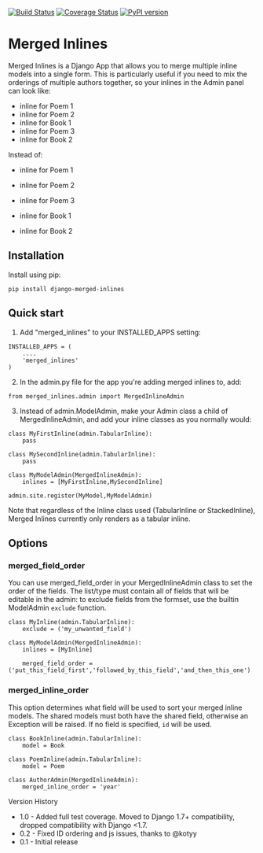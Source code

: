 [![Build Status](https://travis-ci.org/MattBroach/Django-Merged-Inlines.svg?branch=master)](https://travis-ci.org/MattBroach/Django-Merged-Inlines)
[![Coverage Status](https://coveralls.io/repos/github/MattBroach/Django-Merged-Inlines/badge.svg?branch=master)](https://coveralls.io/github/MattBroach/Django-Merged-Inlines?branch=master)
[![PyPI version](https://badge.fury.io/py/django-rest-multiple-models.svg)](https://badge.fury.io/py/django-merged-inlines)

# Merged Inlines

Merged Inlines is a Django App that allows you to merge multiple inline models into a single form.  This is particularly useful if you need to mix the orderings of multiple authors together, so your inlines in the Admin panel can look like:

* inline for Poem 1
* inline for Poem 2
* inline for Book 1
* inline for Poem 3
* inline for Book 2 

Instead of:

* inline for Poem 1
* inline for Poem 2
* inline for Poem 3

* inline for Book 1
* inline for Book 2 

## Installation

Install using pip:

    pip install django-merged-inlines

## Quick start

1. Add "merged_inlines" to your INSTALLED_APPS setting:

```
INSTALLED_APPS = (
    ....
    'merged_inlines'
)
```

2. In the admin.py file for the app you're adding merged inlines to, add:

```
from merged_inlines.admin import MergedInlineAdmin
```

3. Instead of admin.ModelAdmin, make your Admin class a child of MergedInlineAdmin, and add your inline classes as you normally would:

```
class MyFirstInline(admin.TabularInline):
    pass

class MySecondInline(admin.TabularInline):
    pass

class MyModelAdmin(MergedInlineAdmin):
    inlines = [MyFirstInline,MySecondInline]

admin.site.register(MyModel,MyModelAdmin)
```

Note that regardless of the Inline class used (TabularInline or StackedInline), Merged Inlines currently only renders as a tabular inline.

## Options

### merged_field_order

You can use merged_field_order in your MergedInlineAdmin class to set the order of the fields.  The list/type must contain all of fields that will be editable in the admin: to exclude fields from the formset, use the builtin ModelAdmin `exclude` function.

```
class MyInline(admin.TabularInline):
    exclude = ('my_unwanted_field')

class MyModelAdmin(MergedInlineAdmin):
    inlines = [MyInline]

    merged_field_order = ('put_this_field_first','followed_by_this_field','and_then_this_one')
```

### merged_inline_order 

This option determines what field will be used to sort your merged inline models. The shared models must both have the shared field, otherwise an Exception will be raised.  If no field is specified, `id` will be used.

```
class BookInline(admin.TabularInline):
    model = Book

class PoemInline(admin.TabularInline):
    model = Poem

class AuthorAdmin(MergedInlineAdmin):
    merged_inline_order = 'year'
```

Version History

* 1.0 - Added full test coverage.  Moved to Django 1.7+ compatibility, dropped compatibility with Django <1.7. 
* 0.2 - Fixed ID ordering and js issues, thanks to @kotyy
* 0.1 - Initial release
